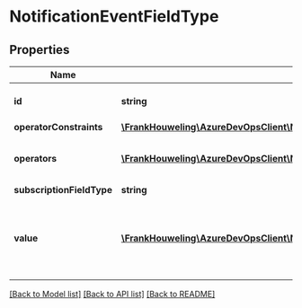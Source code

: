 # NotificationEventFieldType

## Properties
Name | Type | Description | Notes
------------ | ------------- | ------------- | -------------
**id** | **string** | Gets or sets the unique identifier of this field type. | [optional] 
**operatorConstraints** | [**\FrankHouweling\AzureDevOpsClient\Notification\Model\OperatorConstraint[]**](OperatorConstraint.md) |  | [optional] 
**operators** | [**\FrankHouweling\AzureDevOpsClient\Notification\Model\NotificationEventFieldOperator[]**](NotificationEventFieldOperator.md) | Gets or sets the list of operators that this type supports. | [optional] 
**subscriptionFieldType** | **string** |  | [optional] 
**value** | [**\FrankHouweling\AzureDevOpsClient\Notification\Model\ValueDefinition**](ValueDefinition.md) | Gets or sets the value definition of this field like the getValuesMethod and template to display in the UI | [optional] 

[[Back to Model list]](../README.md#documentation-for-models) [[Back to API list]](../README.md#documentation-for-api-endpoints) [[Back to README]](../README.md)



